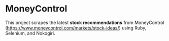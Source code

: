# MoneyControl
This project scrapes the latest **stock recommendations** from MoneyControl (https://www.moneycontrol.com/markets/stock-ideas/) using Ruby, Selenium, and Nokogiri.

